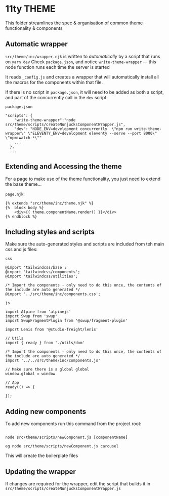 # 11ty THEME

This folder streamlines the spec & organisation of common theme functionality & components

## Automatic wrapper

`src/theme/inc/wrapper.njk` is written to *automatically* by a script that runs on `yarn dev`
Check `package.json`, and notice `write-theme-wrapper` — this node function runs each time the server is started

It reads `_config.js` and creates a wrapper that will automatically install all the macros for the components within that file.

If there is no script in `package.json`, it will need to be added as both a script, and part of the concurrently call in the `dev` script:

```
package.json

"scripts": {
    "write-theme-wrapper":"node src/theme/scripts/createNunjucksComponentWrapper.js",
    "dev": "NODE_ENV=development concurrently  \"npm run write-theme-wrapper\" \"ELEVENTY_ENV=development eleventy --serve --port 8000\"  \"npm:watch-*\""
    ...
  },
  ...

```

## Extending and Accessing the theme

For a page to make use of the theme functionality, you just need to extend the base theme...

`page.njk`:

```
{% extends "src/theme/inc/theme.njk" %}
{%  block body %}
	<div>{{ theme.componentName.render() }}</div>
{% endblock %}

```

## Including styles and scripts

Make sure the auto-generated styles and scripts are included from teh main css and js files:

```
css

@import 'tailwindcss/base';
@import 'tailwindcss/components';
@import 'tailwindcss/utilities';

/* Import the components - only need to do this once, the contents of the include are auto generated */
@import '../src/theme/inc/components.css';

```

```
js

import Alpine from 'alpinejs'
import Swup from 'swup'
import SwupFragmentPlugin from '@swup/fragment-plugin'

import Lenis from '@studio-freight/lenis'

// Utils
import { ready } from './utils/dom'

/* Import the components - only need to do this once, the contents of the include are auto generated */
import '../../src/theme/inc/components.js'

// Make sure there is a global global
window.global = window

// App
ready(() => {

});

```

## Adding new components

To add new components run this command from the project root:

```

node src/theme/scripts/newComponent.js [componentName]

eg node src/theme/scripts/newComponent.js carousel

```

This will create the boilerplate files

## Updating the wrapper

If changes are required for the wrapper, edit the script that builds it in `src/theme/scripts/createNunjucksComponentWrapper.js`

